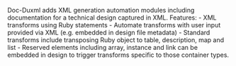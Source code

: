 Doc-Duxml adds XML generation automation modules including documentation for a technical design captured in XML.
Features:
    - XML transforms using Ruby statements
    - Automate transforms with user input provided via XML (e.g. embedded in design file metadata)
    - Standard transforms include transposing Ruby object to table, description, map and list
    - Reserved elements including array, instance and link can be embedded in design to trigger transforms specific to those container types.